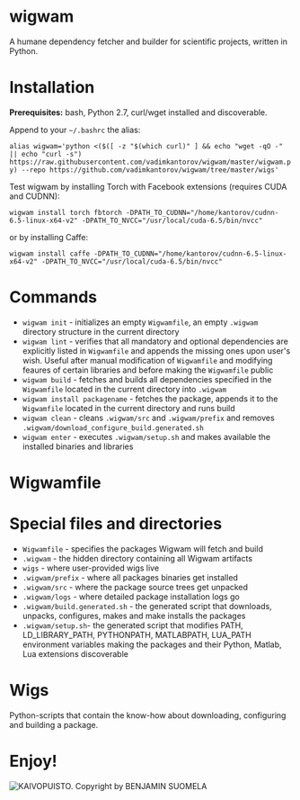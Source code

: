 # wigwam
A humane dependency fetcher and builder for scientific projects, written in Python.

# Installation
**Prerequisites:** bash, Python 2.7, curl/wget installed and discoverable.

Append to your ```~/.bashrc``` the alias:

```alias wigwam='python <($([ -z "$(which curl)" ] && echo "wget -qO -" || echo "curl -s") https://raw.githubusercontent.com/vadimkantorov/wigwam/master/wigwam.py) --repo https://github.com/vadimkantorov/wigwam/tree/master/wigs'```

Test wigwam by installing Torch with Facebook extensions (requires CUDA and CUDNN):

```wigwam install torch fbtorch -DPATH_TO_CUDNN="/home/kantorov/cudnn-6.5-linux-x64-v2" -DPATH_TO_NVCC="/usr/local/cuda-6.5/bin/nvcc"```

or by installing Caffe:

```wigwam install caffe -DPATH_TO_CUDNN="/home/kantorov/cudnn-6.5-linux-x64-v2" -DPATH_TO_NVCC="/usr/local/cuda-6.5/bin/nvcc"```

# Commands
 - ```wigwam init``` - initializes an empty ```Wigwamfile```, an empty ```.wigwam``` directory structure in the current directory
 - ```wigwam lint``` - verifies that all mandatory and optional dependencies are explicitly listed in ```Wigwamfile``` and appends the missing ones upon user's wish. Useful after manual modification of ```Wigwamfile``` and modifying feaures of certain libraries and before making the ```Wigwamfile``` public
 - ```wigwam build``` - fetches and builds all dependencies specified in the ```Wigwamfile``` located in the current directory into ```.wigwam```
 - ```wigwam install packagename``` - fetches the package, appends it to the ```Wigwamfile``` located in the current directory and runs build
 - ```wigwam clean``` - cleans ```.wigwam/src``` and ```.wigwam/prefix``` and removes ```.wigwam/download_configure_build.generated.sh```
 - ```wigwam enter``` - executes ```.wigwam/setup.sh``` and makes available the installed binaries and libraries

# Wigwamfile

# Special files and directories
 - ```Wigwamfile``` - specifies the packages Wigwam will fetch and build
 - ```.wigwam``` - the hidden directory containing all Wigwam artifacts
 - ```wigs``` - where user-provided wigs live
 - ```.wigwam/prefix``` - where all packages binaries get installed
 - ```.wigwam/src``` - where the package source trees get unpacked
 - ```.wigwam/logs``` - where detailed package installation logs go
 - ```.wigwam/build.generated.sh``` - the generated script that downloads, unpacks, configures, makes and make installs the packages
 - ```.wigwam/setup.sh```- the generated script that modifies PATH, LD_LIBRARY_PATH, PYTHONPATH, MATLABPATH, LUA_PATH environment variables making the packages and their Python, Matlab, Lua extensions discoverable
 
# Wigs
Python-scripts that contain the know-how about downloading, configuring and building a package.

# Enjoy!

![KAIVOPUISTO. Copyright by BENJAMIN SUOMELA](http://www.helsinkistreet.fi/wp-content/uploads/2014/05/Benjamin-Suomela-Kaivopuist.jpg)
